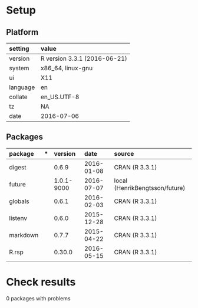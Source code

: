 # Setup

## Platform

|setting  |value                        |
|:--------|:----------------------------|
|version  |R version 3.3.1 (2016-06-21) |
|system   |x86_64, linux-gnu            |
|ui       |X11                          |
|language |en                           |
|collate  |en_US.UTF-8                  |
|tz       |NA                           |
|date     |2016-07-06                   |

## Packages

|package  |*  |version    |date       |source                         |
|:--------|:--|:----------|:----------|:------------------------------|
|digest   |   |0.6.9      |2016-01-08 |CRAN (R 3.3.1)                 |
|future   |   |1.0.1-9000 |2016-07-07 |local (HenrikBengtsson/future) |
|globals  |   |0.6.1      |2016-02-03 |CRAN (R 3.3.1)                 |
|listenv  |   |0.6.0      |2015-12-28 |CRAN (R 3.3.1)                 |
|markdown |   |0.7.7      |2015-04-22 |CRAN (R 3.3.1)                 |
|R.rsp    |   |0.30.0     |2016-05-15 |CRAN (R 3.3.1)                 |

# Check results
0 packages with problems


